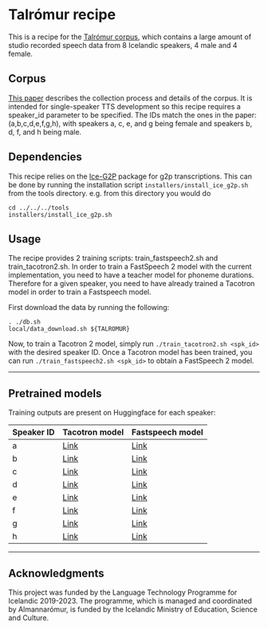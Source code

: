# Talrómur recipe

This is a recipe for the [Talrómur corpus](https://repository.clarin.is/repository/xmlui/handle/20.500.12537/104), which contains a large amount of studio recorded speech data from 8 Icelandic speakers, 4 male and 4 female.


## Corpus
[This paper](https://aclanthology.org/2021.nodalida-main.50.pdf) describes the collection process and details of the corpus.
It is intended for single-speaker TTS development so this recipe requires a speaker_id parameter to be specified.
The IDs match the ones in the paper: (a,b,c,d,e,f,g,h), with speakers a, c, e, and g being female and speakers b, d, f, and h being male.

## Dependencies
This recipe relies on the [Ice-G2P](https://github.com/grammatek/ice-g2p) package for g2p transcriptions. This can be done by running the installation script `installers/install_ice_g2p.sh` from the tools directory. e.g. from this directory you would do
```
cd ../../../tools
installers/install_ice_g2p.sh
```

## Usage
The recipe provides 2 training scripts: train_fastspeech2.sh and train_tacotron2.sh. In order to train a FastSpeech 2 model with the current implementation, you need to have a teacher model for phoneme durations. Therefore for a given speaker, you need to have already trained a Tacotron model in order to train a Fastspeech model.

First download the data by running the following:
```
. ./db.sh
local/data_download.sh ${TALROMUR}
```
Now, to train a Tacotron 2 model, simply run `./train_tacotron2.sh <spk_id>` with the desired speaker ID.
Once a Tacotron model has been trained, you can run `./train_fastspeech2.sh <spk_id>` to obtain a FastSpeech 2 model.


---
## Pretrained models
Training outputs are present on Huggingface for each speaker:

|Speaker ID| Tacotron model| Fastspeech model|
|---|---|---|
|a | [Link](https://huggingface.co/espnet/GunnarThor_talromur_a_tacotron2) |  [Link](https://huggingface.co/espnet/GunnarThor_talromur_a_fastspeech2)|
|b | [Link](https://huggingface.co/espnet/GunnarThor_talromur_b_tacotron2) |  [Link](https://huggingface.co/espnet/GunnarThor_talromur_b_fastspeech2)|
|c | [Link](https://huggingface.co/espnet/GunnarThor_talromur_c_tacotron2) |  [Link](https://huggingface.co/espnet/GunnarThor_talromur_c_fastspeech2)|
|d | [Link](https://huggingface.co/espnet/GunnarThor_talromur_d_tacotron2) |  [Link](https://huggingface.co/espnet/GunnarThor_talromur_d_fastspeech2)|
|e | [Link](https://huggingface.co/espnet/GunnarThor_talromur_e_tacotron2) |  [Link](https://huggingface.co/espnet/GunnarThor_talromur_e_fastspeech2)|
|f | [Link](https://huggingface.co/espnet/GunnarThor_talromur_f_tacotron2) |  [Link](https://huggingface.co/espnet/GunnarThor_talromur_f_fastspeech2)|
|g | [Link](https://huggingface.co/espnet/GunnarThor_talromur_g_tacotron2) |  [Link](https://huggingface.co/espnet/GunnarThor_talromur_g_fastspeech2)|
|h | [Link](https://huggingface.co/espnet/GunnarThor_talromur_h_tacotron2) |  [Link](https://huggingface.co/espnet/GunnarThor_talromur_h_fastspeech2)|

---

## Acknowledgments
This project was funded by the Language Technology Programme for Icelandic 2019-2023. The programme, which is managed and coordinated by Almannarómur, is funded by the Icelandic Ministry of Education, Science and Culture.
